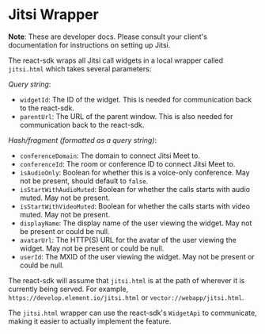 # Jitsi Wrapper

**Note**: These are developer docs. Please consult your client's documentation for
instructions on setting up Jitsi.

The react-sdk wraps all Jitsi call widgets in a local wrapper called `jitsi.html`
which takes several parameters:

_Query string_:

-   `widgetId`: The ID of the widget. This is needed for communication back to the
    react-sdk.
-   `parentUrl`: The URL of the parent window. This is also needed for
    communication back to the react-sdk.

_Hash/fragment (formatted as a query string)_:

-   `conferenceDomain`: The domain to connect Jitsi Meet to.
-   `conferenceId`: The room or conference ID to connect Jitsi Meet to.
-   `isAudioOnly`: Boolean for whether this is a voice-only conference. May not
    be present, should default to `false`.
-   `isStartWithAudioMuted`: Boolean for whether the calls starts with audio
    muted. May not be present.
-   `isStartWithVideoMuted`: Boolean for whether the calls starts with video
    muted. May not be present.
-   `displayName`: The display name of the user viewing the widget. May not
    be present or could be null.
-   `avatarUrl`: The HTTP(S) URL for the avatar of the user viewing the widget. May
    not be present or could be null.
-   `userId`: The MXID of the user viewing the widget. May not be present or could
    be null.

The react-sdk will assume that `jitsi.html` is at the path of wherever it is currently
being served. For example, `https://develop.element.io/jitsi.html` or `vector://webapp/jitsi.html`.

The `jitsi.html` wrapper can use the react-sdk's `WidgetApi` to communicate, making
it easier to actually implement the feature.
